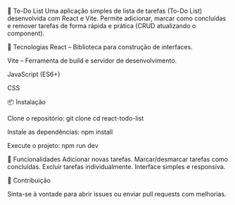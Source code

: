 📝 To-Do List
Uma aplicação simples de lista de tarefas (To-Do List) desenvolvida com React e Vite.
Permite adicionar, marcar como concluídas e remover tarefas de forma rápida e prática (CRUD atualizando o component).

🚀 Tecnologias
React
 – Biblioteca para construção de interfaces.

Vite
 – Ferramenta de build e servidor de desenvolvimento.

JavaScript (ES6+)

CSS

📦 Instalação

Clone o repositório:
git clone 
cd react-todo-list


Instale as dependências:
npm install


Execute o projeto:
npm run dev


🎯 Funcionalidades
Adicionar novas tarefas.
Marcar/desmarcar tarefas como concluídas.
Excluir tarefas individualmente.
Interface simples e responsiva.


🤝 Contribuição

Sinta-se à vontade para abrir issues ou enviar pull requests com melhorias.